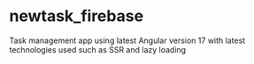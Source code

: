 # newtask_firebase
Task management app using latest Angular version 17 with latest technologies used such as  SSR and lazy loading
